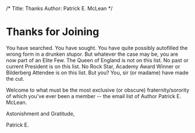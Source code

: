 /*
Title: Thanks
Author: Patrick E. McLean
*/
# Thanks for Joining


You have searched. You have sought. You have quite possibly autofilled the wrong form in a drunken stupor. But whatever the case may be, you are now part of an Elite Few. The Queen of England is not on this list. No past or current President is on this list. No Rock Star, Academy Award Winner or Bilderberg Attendee is on this list. But you? You, sir (or madame) have made the cut. 

Welcome to what must be the most exclusive (or obscure) fraternity/sorority of which you've ever been a member -- the email list of Author Patrick E. McLean.


Astonishment and Gratitude, 

Patrick E. 

